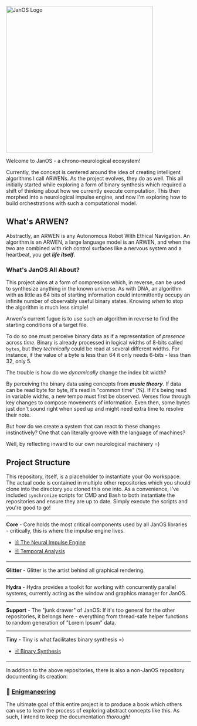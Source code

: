 <picture>
    <img alt="JanOS Logo" src="https://ignite-laboratories.github.io/assets/Logo%20-%20JanOS.png" width="400" >
</picture>

Welcome to JanOS - a chrono-neurological ecosystem!

Currently, the concept is centered around the idea of creating intelligent algorithms I call ARWENs.  As the project
evolves, they do as well.  This all initially started while exploring a form of binary synthesis which required a shift 
of thinking about how we currently execute computation.  This then morphed into a neurological impulse engine, and now 
I'm exploring how to build orchestrations with such a computational model.

## What's ARWEN?

Abstractly, an ARWEN is any Autonomous Robot With Ethical Navigation.  An algorithm is an ARWEN, a large language model
is an ARWEN, and when the two are combined with rich control surfaces like a nervous system and a heartbeat, you get
_**life itself**_.

### What's JanOS All About?

This project aims at a form of compression which, in reverse, can be used to synthesize anything in the known
universe.  As with DNA, an algorithm with as little as 64 bits of starting information could intermittently occupy
an infinite number of observably useful binary states.  Knowing _when_ to stop the algorithm is much less simple!

Arwen's current fugue is to use such an algorithm in reverse to find the starting conditions of a target file.

To do so one must perceive binary data as if a representation of _presence_ across _time_.  Binary is already processed
in logical widths of 8-bits called `bytes`, but they _technically_ could be read at several different widths.  For
instance, if the value of a byte is less than 64 it only needs 6-bits - less than 32, only 5.

The trouble is how do we _dynamically_ change the index bit width?

By perceiving the binary data using concepts from _**music theory**_.  If data can be read byte for byte, it's read in 
"common time" (4⁄4). If it's being read in variable widths, a new tempo must first be observed. Verses flow through 
key changes to compose movements of information.  Even then, some bytes just don't sound right when sped up and might
need extra time to resolve their note.

But _how_ do we create a system that can react to these changes instinctively?  One that can literally groove with
the language of machines?  

Well, by reflecting inward to our own neurological machinery =)

## Project Structure

This repository, itself, is a placeholder to instantiate your Go workspace.  The actual code is contained in multiple
other repositories which you should clone into the directory you cloned this one into.  As a convenience, I've included
`synchronize` scripts for CMD and Bash to both instantiate the repositories and ensure they are up to date.  Simply
execute the scripts and you're good to go!

----

**Core** - Core holds the most critical components used by all JanOS libraries - critically, this is where the impulse 
engine lives. 

- [🗎 The Neural Impulse Engine](https://github.com/Ignite-Laboratories/Enigmaneering/tree/main/enigma0)
- [🗎 Temporal Analysis](https://github.com/Ignite-Laboratories/Enigmaneering/tree/main/enigma1)

----

**Glitter** - Glitter is the artist behind all graphical rendering.

----

**Hydra** - Hydra provides a toolkit for working with concurrently parallel systems, currently acting as the window 
and graphics manager for JanOS.

----

**Support** - The "junk drawer" of JanOS:  If it's too general for the other repositories, it belongs here - everything 
from thread-safe helper functions to random generation of "Lorem Ipsum" data.

----

**Tiny** - Tiny is what facilitates binary synthesis =)

- [🗎 Binary Synthesis](https://github.com/Ignite-Laboratories/Enigmaneering/tree/main/enigma2)

----


In addition to the above repositories, there is also a non-JanOS repository documenting its creation:
### 🔗 [Enigmaneering](https://github.com/ignite-Laboratories/enigmaneering) 
The ultimate goal of this entire project is to produce a book which others can use to learn the process of exploring
abstract concepts like this.  As such, I intend to keep the documentation _thorough!_
